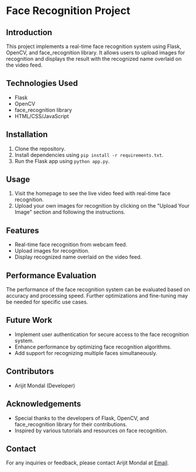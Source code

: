 # Face Recognition Project

## Introduction
This project implements a real-time face recognition system using Flask, OpenCV, and face_recognition library. It allows users to upload images for recognition and displays the result with the recognized name overlaid on the video feed.

## Technologies Used
- Flask
- OpenCV
- face_recognition library
- HTML/CSS/JavaScript

## Installation
1. Clone the repository.
2. Install dependencies using `pip install -r requirements.txt`.
3. Run the Flask app using `python app.py`.

## Usage
1. Visit the homepage to see the live video feed with real-time face recognition.
2. Upload your own images for recognition by clicking on the "Upload Your Image" section and following the instructions.

## Features
- Real-time face recognition from webcam feed.
- Upload images for recognition.
- Display recognized name overlaid on the video feed.

## Performance Evaluation
The performance of the face recognition system can be evaluated based on accuracy and processing speed. Further optimizations and fine-tuning may be needed for specific use cases.

## Future Work
- Implement user authentication for secure access to the face recognition system.
- Enhance performance by optimizing face recognition algorithms.
- Add support for recognizing multiple faces simultaneously.

## Contributors
- Arijit Mondal (Developer)


## Acknowledgements
- Special thanks to the developers of Flask, OpenCV, and face_recognition library for their contributions.
- Inspired by various tutorials and resources on face recognition.

## Contact
For any inquiries or feedback, please contact Arijit Mondal at [Email](arijitmondal200430@gamil.com).

